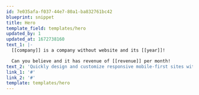 ```yaml
---
id: 7e035afa-f037-44e7-80a1-ba832761bc42
blueprint: snippet
title: Hero
template_field: templates/hero
updated_by: 1
updated_at: 1672738160
text_1: |-
  [[company]] is a company without website and its [[year]]!

  Can you believe and it has revenue of [[revenue]] per month!
text_2: 'Quickly design and customize responsive mobile-first sites with Bootstrap, the world’s most popular front-end open source toolkit!'
link_1: '#'
link_2: '#'
template: templates/hero
---
```

